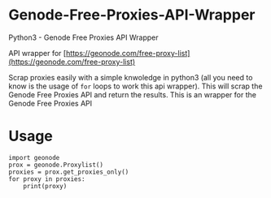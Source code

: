 # Genode-Free-Proxies-API-Wrapper

Python3 - Genode Free Proxies API Wrapper

API wrapper for
[https://geonode.com/free-proxy-list](https://geonode.com/free-proxy-list)

Scrap proxies easily with a simple knwoledge in python3 (all you need to know is the usage of `for` loops to work this api wrapper). This will scrap the Genode Free Proxies API and return the results. This is an wrapper for the Genode Free Proxies API

# Usage

```
import geonode
prox = geonode.Proxylist()
proxies = prox.get_proxies_only()
for proxy in proxies:
    print(proxy)
```
